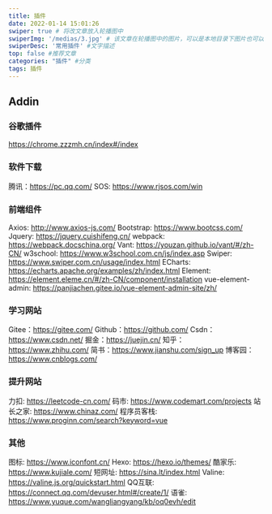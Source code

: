 ```yaml
---
title: 插件
date: 2022-01-14 15:01:26
swiper: true # 将改文章放入轮播图中
swiperImg: '/medias/3.jpg' # 该文章在轮播图中的图片，可以是本地目录下图片也可以是http://xxx图片
swiperDesc: '常用插件' #文字描述
top: false #推荐文章
categories: "插件" #分类
tags: 插件
---
```

## Addin
### 谷歌插件
<https://chrome.zzzmh.cn/index#/index>
### 软件下载
腾讯：<https://pc.qq.com/>
SOS: <https://www.rjsos.com/win>
### 前端组件
Axios: <http://www.axios-js.com/>
Bootstrap: <https://www.bootcss.com/>
Jquery: <https://jquery.cuishifeng.cn/>
webpack: <https://webpack.docschina.org/>
Vant: <https://youzan.github.io/vant/#/zh-CN/>
w3school: <https://www.w3school.com.cn/js/index.asp>
Swiper: <https://www.swiper.com.cn/usage/index.html>
ECharts: <https://echarts.apache.org/examples/zh/index.html>
Element: <https://element.eleme.cn/#/zh-CN/component/installation>
vue-element-admin: <https://panjiachen.gitee.io/vue-element-admin-site/zh/>
### 学习网站
Gitee：<https://gitee.com/>
Github：<https://github.com/>
Csdn：<https://www.csdn.net/>
掘金：<https://juejin.cn/>
知乎：<https://www.zhihu.com/>
简书：<https://www.jianshu.com/sign_up>
博客园：<https://www.cnblogs.com/>
### 提升网站
力扣: <https://leetcode-cn.com/>
码市: <https://www.codemart.com/projects>
站长之家: <https://www.chinaz.com/>
程序员客栈: <https://www.proginn.com/search?keyword=vue>
### 其他
图标: <https://www.iconfont.cn/>
Hexo: <https://hexo.io/themes/>
酷家乐: <https://www.kujiale.com/>
短网址: <https://sina.lt/index.html>
Valine: <https://valine.js.org/quickstart.html>
QQ互联: <https://connect.qq.com/devuser.html#/create/1/>
语雀: <https://www.yuque.com/wangliangyang/kb/oq0evh/edit>